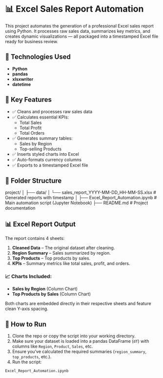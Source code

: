 # 📊 Excel Sales Report Automation

This project automates the generation of a professional Excel sales report using Python. It processes raw sales data, summarizes key metrics, and creates dynamic visualizations — all packaged into a timestamped Excel file ready for business review.

## 🔧 Technologies Used
- **Python**
- **pandas**
- **xlsxwriter**
- **datetime**

## 🧠 Key Features
- ✅ Cleans and processes raw sales data
- ✅ Calculates essential KPIs:
  - Total Sales
  - Total Profit
  - Total Orders
- ✅ Generates summary tables:
  - Sales by Region
  - Top-selling Products
- ✅ Inserts styled charts into Excel
- ✅ Auto-formats currency columns
- ✅ Exports to a timestamped Excel file

## 📁 Folder Structure

project/
    │
    ├── data/
    │   └── sales_report_YYYY-MM-DD_HH-MM-SS.xlsx  # Generated reports with timestamp
    │
    ├── Excel_Report_Automation.ipynb              # Main automation script (Jupyter Notebook)
    ├── README.md                                  # Project documentation




## 📊 Excel Report Output
The report contains 4 sheets:

1. **Cleaned Data** – The original dataset after cleaning.
2. **Region Summary** – Sales summarized by region.
3. **Top Products** – Top products by sales.
4. **KPIs** – Summary metrics like total sales, profit, and orders.

### 📈 Charts Included:
- **Sales by Region** (Column Chart)
- **Top Products by Sales** (Column Chart)

Both charts are embedded directly in their respective sheets and feature clean Y-axis spacing.

## 🚀 How to Run

1. Clone the repo or copy the script into your working directory.
2. Make sure your dataset is loaded into a pandas DataFrame (`df`) with columns like `Region`, `Product`, `Sales`, etc.
3. Ensure you’ve calculated the required summaries (`region_summary`, `top_products`, etc.).
4. Run the script:

```bash
Excel_Report_Automation.ipynb
